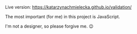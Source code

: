 Live version: https://katarzynachmielecka.github.io/validation/

The most important (for me) in this project is JavaScript.

I'm not a designer, so please forgive me. 😉





